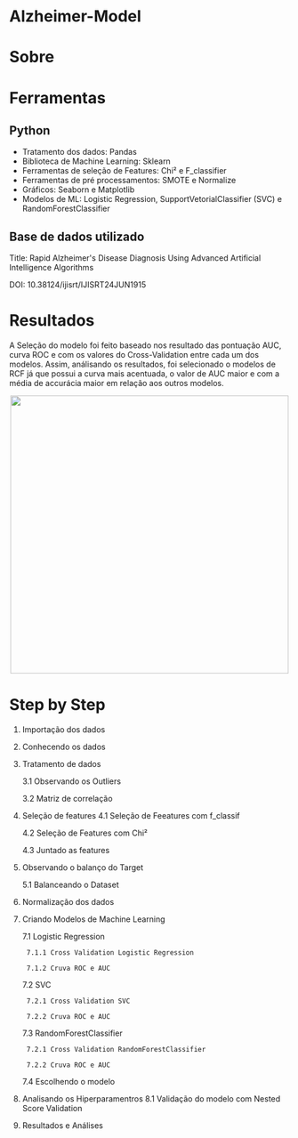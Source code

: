 # Alzheimer-Model

# Sobre


# Ferramentas
## Python
- Tratamento dos dados: Pandas
- Biblioteca de Machine Learning: Sklearn
- Ferramentas de seleção de Features: Chi² e F_classifier 
- Ferramentas de pré processamentos: SMOTE e Normalize
- Gráficos: Seaborn e Matplotlib
- Modelos de ML: Logistic Regression, SupportVetorialClassifier (SVC) e RandomForestClassifier

 
## Base de dados utilizado
Title: Rapid Alzheimer's Disease Diagnosis Using Advanced Artificial Intelligence Algorithms

DOI: 10.38124/ijisrt/IJISRT24JUN1915

# Resultados

A Seleção do modelo foi feito baseado nos resultado das pontuação AUC, curva ROC e com os valores do Cross-Validation entre cada um dos modelos. Assim, análisando os resultados, foi selecionado o modelos de RCF já que possui a curva mais acentuada, o valor de AUC maior e com a média de accurácia maior em relação aos outros modelos.



<div align="center">
<img src="https://github.com/renanwta/Red-Wine/assets/161327900/caf9aec9-482b-4fc0-9037-c08f5ed6d716" width="500px" />
</div>


# Step by Step
1. Importação dos dados
2. Conhecendo os dados
3. Tratamento de dados

   3.1 Observando os Outliers
   
   3.2 Matriz de correlação
   
4. Seleção de features
   4.1 Seleção de Feeatures com f_classif

   4.2 Seleção de Features com Chi²

   4.3 Juntado as features

5. Observando o balanço do Target
   
   5.1 Balanceando o Dataset
   
6. Normalização dos dados
   
7. Criando Modelos de Machine Learning
   
   7.1 Logistic Regression
   
        7.1.1 Cross Validation Logistic Regression
   
        7.1.2 Cruva ROC e AUC
   
   7.2 SVC
   
        7.2.1 Cross Validation SVC
   
        7.2.2 Cruva ROC e AUC

   7.3 RandomForestClassifier
   
        7.2.1 Cross Validation RandomForestClassifier
   
        7.2.2 Cruva ROC e AUC
   
   7.4 Escolhendo o modelo

8. Analisando os Hiperparamentros
   8.1 Validação do modelo com Nested Score Validation

9. Resultados e Análises

